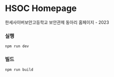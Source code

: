 # HSOC Homepage

한세사이버보안고등학교 보안관제 동아리 홈페이지 - 2023

### 실행 
    npm run dev

### 빌드
    npm run build

